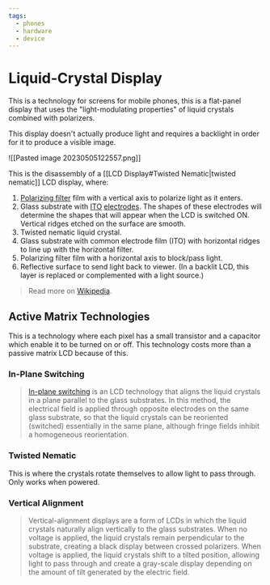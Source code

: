 ```yaml
---
tags:
  - phones
  - hardware
  - device
---
```

# Liquid-Crystal Display

This is a technology for screens for mobile phones, this is a flat-panel display that uses the "light-modulating properties" of liquid crystals combined with polarizers.

This display doesn't actually produce light and requires a backlight in order for it to produce a visible image.

![[Pasted image 20230505122557.png]]

This is the disassembly of a [[LCD Display#Twisted Nematic|twisted nematic]] LCD display, where:

1.  [Polarizing filter](https://en.wikipedia.org/wiki/Polarizer "Polarizer") film with a vertical axis to polarize light as it enters.
2.  Glass substrate with [ITO](https://en.wikipedia.org/wiki/Indium_tin_oxide "Indium tin oxide") [electrodes](https://en.wikipedia.org/wiki/Electrode "Electrode"). The shapes of these electrodes will determine the shapes that will appear when the LCD is switched ON. Vertical ridges etched on the surface are smooth.
3.  Twisted nematic liquid crystal.
4.  Glass substrate with common electrode film (ITO) with horizontal ridges to line up with the horizontal filter.
5.  Polarizing filter film with a horizontal axis to block/pass light.
6.  Reflective surface to send light back to viewer. (In a backlit LCD, this layer is replaced or complemented with a light source.)

>Read more on [Wikipedia](https://en.wikipedia.org/wiki/Liquid-crystal_display).

## Active Matrix Technologies

This is a technology where each pixel has a small transistor and a capacitor which enable it to be turned on or off. This technology costs more than a passive matrix LCD because of this.

### In-Plane Switching

>[In-plane switching](https://en.wikipedia.org/wiki/IPS_panel "IPS panel") is an LCD technology that aligns the liquid crystals in a plane parallel to the glass substrates. In this method, the electrical field is applied through opposite electrodes on the same glass substrate, so that the liquid crystals can be reoriented (switched) essentially in the same plane, although fringe fields inhibit a homogeneous reorientation.

### Twisted Nematic

This is where the crystals rotate themselves to allow light to pass through. Only works when powered.

### Vertical Alignment

>Vertical-alignment displays are a form of LCDs in which the liquid crystals naturally align vertically to the glass substrates. When no voltage is applied, the liquid crystals remain perpendicular to the substrate, creating a black display between crossed polarizers. When voltage is applied, the liquid crystals shift to a tilted position, allowing light to pass through and create a gray-scale display depending on the amount of tilt generated by the electric field.
